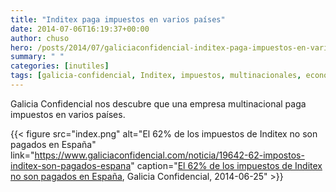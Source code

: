 ```yaml
---
title: "Inditex paga impuestos en varios países"
date: 2014-07-06T16:19:37+00:00
author: chuso
hero: /posts/2014/07/galiciaconfidencial-inditex-paga-impuestos-en-varios-paises/index.png
summary: " "
categories: [inutiles]
tags: [galicia-confidencial, Inditex, impuestos, multinacionales, economia]
---
```

Galicia Confidencial nos descubre que una empresa multinacional paga impuestos en varios países.

{{< figure src="index.png" alt="El 62% de los impuestos de Inditex no son pagados en España" link="https://www.galiciaconfidencial.com/noticia/19642-62-impostos-inditex-son-pagados-espana" caption="[El 62% de los impuestos de Inditex no son pagados en España](https://www.galiciaconfidencial.com/noticia/19642-62-impostos-inditex-son-pagados-espana), Galicia Confidencial, 2014-06-25" >}}
